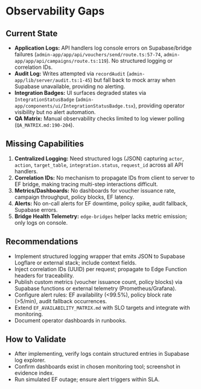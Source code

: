 # Observability Gaps

## Current State

- **Application Logs:** API handlers log console errors on Supabase/bridge
  failures (`admin-app/app/api/vouchers/send/route.ts:57-74`,
  `admin-app/app/api/campaigns/route.ts:119`). No structured logging or
  correlation IDs.
- **Audit Log:** Writes attempted via `recordAudit`
  (`admin-app/lib/server/audit.ts:1-45`) but fall back to mock array when
  Supabase unavailable, providing no alerting.
- **Integration Badges:** UI surfaces degraded states via
  `IntegrationStatusBadge`
  (`admin-app/components/ui/IntegrationStatusBadge.tsx`), providing operator
  visibility but no alert automation.
- **QA Matrix:** Manual observability checks limited to log viewer polling
  (`QA_MATRIX.md:190-204`).

## Missing Capabilities

1. **Centralized Logging:** Need structured logs (JSON) capturing `actor`,
   `action`, `target_table`, `integration.status`, `request_id` across all API
   handlers.
2. **Correlation IDs:** No mechanism to propagate IDs from client to server to
   EF bridge, making tracing multi-step interactions difficult.
3. **Metrics/Dashboards:** No dashboards for voucher issuance rate, campaign
   throughput, policy blocks, EF latency.
4. **Alerts:** No on-call alerts for EF downtime, policy spike, audit fallback,
   Supabase errors.
5. **Bridge Health Telemetry:** `edge-bridges` helper lacks metric emission;
   only logs on console.

## Recommendations

- Implement structured logging wrapper that emits JSON to Supabase Logflare or
  external stack; include context fields.
- Inject correlation IDs (UUID) per request; propagate to Edge Function headers
  for traceability.
- Publish custom metrics (voucher issuance count, policy blocks) via Supabase
  functions or external telemetry (Prometheus/Grafana).
- Configure alert rules: EF availability (<99.5%), policy block rate (>5/min),
  audit fallback occurrences.
- Extend `EF_AVAILABILITY_MATRIX.md` with SLO targets and integrate with
  monitoring.
- Document operator dashboards in runbooks.

## How to Validate

- After implementing, verify logs contain structured entries in Supabase log
  explorer.
- Confirm dashboards exist in chosen monitoring tool; screenshot in evidence
  index.
- Run simulated EF outage; ensure alert triggers within SLA.
